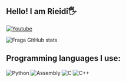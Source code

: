 ## Hello! I am Rieidi🖐️

[![Youtube](https://img.shields.io/badge/YouTube-FF0000?style=for-the-badge&logo=youtube&logoColor=white)](https://www.youtube.com/channel/UC9Y5OUVC4ED-1gT9r8LLSiA)

![Fraga GitHub stats](https://github-readme-stats.vercel.app/api?username=Rieidi&show_icons=true&theme=dracula&count_private=true)

## Programming languages ​​I use:

<div style="display: inline_block">
  <img align="center" alt="Python" src="https://img.shields.io/badge/Python-blue" />
  <img align="center" alt="Assembly" src="https://img.shields.io/badge/Assembly-red" />
  <img align="center" alt="C" src="https://img.shields.io/badge/C-white" />
  <img align="center" alt="C++" src="https://img.shields.io/badge/C++-white" />
  

